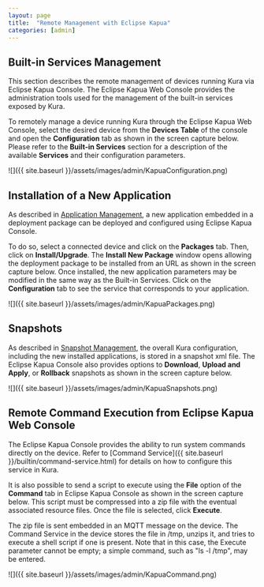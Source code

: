 ```yaml
---
layout: page
title:  "Remote Management with Eclipse Kapua"
categories: [admin]
---
```


## Built-in Services Management

This section describes the remote management of devices running Kura via Eclipse Kapua Console. The Eclipse Kapua Web Console provides the administration tools used for the management of the built-in services exposed by Kura.

To remotely manage a device running Kura through the Eclipse Kapua Web Console, select the desired device from the **Devices Table** of the console and open the **Configuration** tab as shown in the screen capture below. Please refer to the **Built-in Services** section for a description of the available **Services** and their configuration parameters.

![]({{ site.baseurl }}/assets/images/admin/KapuaConfiguration.png)

## Installation of a New Application

As described in  [Application Management](application-management.html), a new application embedded in a deployment package can be deployed and configured using Eclipse Kapua Console.

To do so, select a connected device and click on the **Packages** tab. Then, click on **Install/Upgrade**. The **Install New Package** window opens allowing the deployment package to be installed from an URL as shown in the screen capture below. Once installed, the new application parameters may be modified in the same way as the Built-in Services. Click on the **Configuration** tab to see the service that corresponds to your application.

![]({{ site.baseurl }}/assets/images/admin/KapuaPackages.png)

## Snapshots

As described in [Snapshot Management](snapshot-management.html), the overall Kura configuration, including the new installed applications, is stored in a snapshot xml file. The Eclipse Kapua Console also provides options to **Download**, **Upload and Apply**, or **Rollback** snapshots as shown in the screen capture below.

![]({{ site.baseurl }}/assets/images/admin/KapuaSnapshots.png)

## Remote Command Execution from Eclipse Kapua Web Console

The Eclipse Kapua Console provides the ability to run system commands directly on the device. Refer to [Command Service]({{ site.baseurl }}/builtin/command-service.html) for details on how to configure this service in Kura.

It is also possible to send a script to execute using the **File** option of the **Command** tab in Eclipse Kapua Console as shown in the screen capture below. This script must be compressed into a zip file with the eventual associated resource files. Once the file is selected, click **Execute**.

The zip file is sent embedded in an MQTT message on the device. The Command Service in the device stores the file in /tmp, unzips it, and tries to execute a shell script if one is present. Note that in this case, the Execute parameter cannot be empty; a simple command, such as "ls -l /tmp", may be entered.

![]({{ site.baseurl }}/assets/images/admin/KapuaCommand.png)
